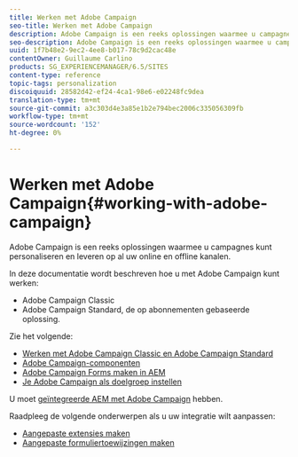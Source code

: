 ```yaml
---
title: Werken met Adobe Campaign
seo-title: Werken met Adobe Campaign
description: Adobe Campaign is een reeks oplossingen waarmee u campagnes kunt personaliseren en leveren op al uw online en offline kanalen
seo-description: Adobe Campaign is een reeks oplossingen waarmee u campagnes kunt personaliseren en leveren op al uw online en offline kanalen
uuid: 1f7b48e2-9ec2-4ee8-b017-78c9d2cac48e
contentOwner: Guillaume Carlino
products: SG_EXPERIENCEMANAGER/6.5/SITES
content-type: reference
topic-tags: personalization
discoiquuid: 28582d42-ef24-4ca1-98e6-e02248fc9dea
translation-type: tm+mt
source-git-commit: a3c303d4e3a85e1b2e794bec2006c335056309fb
workflow-type: tm+mt
source-wordcount: '152'
ht-degree: 0%

---
```



# Werken met Adobe Campaign{#working-with-adobe-campaign}

Adobe Campaign is een reeks oplossingen waarmee u campagnes kunt personaliseren en leveren op al uw online en offline kanalen.

In deze documentatie wordt beschreven hoe u met Adobe Campaign kunt werken:

* Adobe Campaign Classic
* Adobe Campaign Standard, de op abonnementen gebaseerde oplossing.

Zie het volgende:

* [Werken met Adobe Campaign Classic en Adobe Campaign Standard](/help/sites-authoring/campaign.md)
* [Adobe Campaign-componenten](/help/sites-authoring/adobe-campaign-components.md)
* [Adobe Campaign Forms maken in AEM](/help/sites-authoring/adobe-campaign-forms.md)
* [Je Adobe Campaign als doelgroep instellen](/help/sites-authoring/target-adobe-campaign.md)

U moet [geïntegreerde AEM met Adobe Campaign](/help/sites-administering/campaign.md) hebben.

Raadpleeg de volgende onderwerpen als u uw integratie wilt aanpassen:

* [Aangepaste extensies maken](/help/sites-developing/extending-campaign-extensions.md)
* [Aangepaste formuliertoewijzingen maken](/help/sites-developing/extending-campaign-form-mapping.md)

